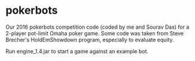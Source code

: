 # pokerbots
Our 2016 pokerbots competition code (coded by me and Sourav Das) for a 2-player pot-limit Omaha poker game. 
Some code was taken from Steve Brecher's HoldEmShowdown program, especially to evaluate equity. 

Run engine_1.4.jar to start a game against an example bot. 
